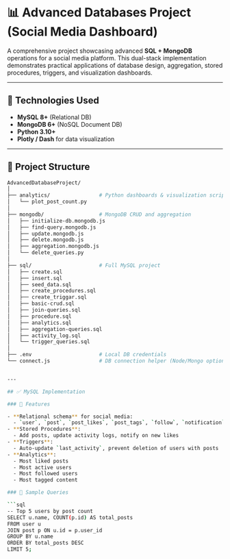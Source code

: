 # 📊 Advanced Databases Project (Social Media Dashboard)

A comprehensive project showcasing advanced **SQL + MongoDB** operations for a social media platform. This dual-stack implementation demonstrates practical applications of database design, aggregation, stored procedures, triggers, and visualization dashboards.

---

## 🔧 Technologies Used

- **MySQL 8+** (Relational DB)
- **MongoDB 6+** (NoSQL Document DB)
- **Python 3.10+**
- **Plotly / Dash** for data visualization

---

## 📁 Project Structure

```bash
AdvancedDatabaseProject/
│
├── analytics/                # Python dashboards & visualization scripts
│   └── plot_post_count.py
│
├── mongodb/                  # MongoDB CRUD and aggregation
│   ├── initialize-db.mongodb.js
│   ├── find-query.mongodb.js
│   ├── update.mongodb.js
│   ├── delete.mongodb.js
│   ├── aggregation.mongodb.js
│   └── delete_queries.py
│
├── sql/                      # Full MySQL project
│   ├── create.sql
│   ├── insert.sql
│   ├── seed_data.sql
│   ├── create_procedures.sql
│   ├── create_triggar.sql
│   ├── basic-crud.sql
│   ├── join-queries.sql
│   ├── procedure.sql
│   ├── analytics.sql
│   ├── aggregation-queries.sql
│   ├── activity_log.sql
│   └── trigger_queries.sql
│
├── .env                      # Local DB credentials
└── connect.js                # DB connection helper (Node/Mongo optional)


---

## ✅ MySQL Implementation

### 📌 Features

- **Relational schema** for social media:
  - `user`, `post`, `post_likes`, `post_tags`, `follow`, `notification`, etc.
- **Stored Procedures**:
  - Add posts, update activity logs, notify on new likes
- **Triggers**:
  - Auto-update `last_activity`, prevent deletion of users with posts
- **Analytics**:
  - Most liked posts
  - Most active users
  - Most followed users
  - Most tagged content

### 🧪 Sample Queries

```sql
-- Top 5 users by post count
SELECT u.name, COUNT(p.id) AS total_posts
FROM user u
JOIN post p ON u.id = p.user_id
GROUP BY u.name
ORDER BY total_posts DESC
LIMIT 5;
